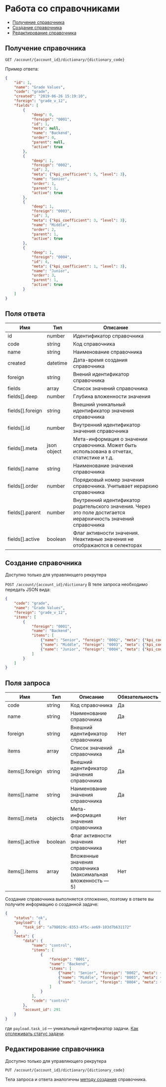 # Работа со справочниками

* [Получение справочника](#get)
* [Создание справочника](#create)
* [Редактирование справочника](#edit)

<a name="get"></a>
## Получение справочника

`GET /account/{account_id}/dictionary/{dictionary_code}`

Пример ответа:

```json
{
    "id": 1,
    "name": "Grade Values",
    "code": "grade",
    "created": "2019-06-26 15:19:10",
    "foreign": "grade_v_12",
    "fields": [
        {
            "deep": 0,
            "foreign": "0001",
            "id": 1,
            "meta": null,
            "name": "Backend",
            "order": 0,
            "parent": null,
            "active": true
        },
        {
            "deep": 1,
            "foreign": "0002",
            "id": 2,
            "meta": {"kpi_coefficient": 5, "level": 3},
            "name": "Senior",
            "order": 1,
            "parent": 1,
            "active": true
        },
        {
            "deep": 1,
            "foreign": "0003",
            "id": 3,
            "meta": {"kpi_coefficient": 3, "level": 3},
            "name": "Middle",
            "order": 2,
            "parent": 1,
            "active": true
        },
        {
            "deep": 1,
            "foreign": "0004",
            "id": 4,
            "meta": {"kpi_coefficient": 1, "level": 3},
            "name": "Junior",
            "order": 3,
            "parent": 1,
            "active": true
        }
    ]
}
```

## Поля ответа
Имя |  Тип  |  Описание
---- | ----- | ---------
id | number | Идентификатор справочника
code | string | Код справочника
name | string | Наименование справочника
created | datetime | Дата-время создания справочника
foreign | string | Внений идентификатор справочника
fields | array | Список значений справочника
fields[].deep | number | Глубина вложенности значения
fields[].foreign | string | Внешний уникальный идентификатор значения справочника
fields[].id | number | Внутренний идентификатор значения справочника
fields[].meta | json object | Мета-информация о значении справочника. Может быть использована в отчетах, статистике и т.д.
fields[].name | string | Наименование значения справочника
fields[].order | number | Порядковый номер значения справочника. Учитывает иерархию справочника
fields[].parent | number | Внутренний идентификатор родительского значения. Через это поле достигается иерархичность значений справочника
fields[].active | boolean | Флаг активности значения. Неактивные значения не отображаются в селекторах


<a name="create"></a>

## Создание справочника

Доступно только для управляющего рекрутера

`POST /account/{account_id}/dictionary`
В теле запроса необходимо передать JSON вида:

```json
{
    "code": "grade",
    "name": "Grade Values",
    "foreign": "grade_v_12",
    "items": [
        {
            "foreign": "0001", 
            "name": "Backend",
            "items": [
                {"name": "Senior", "foreign": "0002", "meta": {"kpi_coefficient": 5, "level": 3}},
                {"name": "Middle", "foreign": "0003", "meta": {"kpi_coefficient": 3, "level": 3}},
                {"name": "Junior", "foreign": "0004", "meta": {"kpi_coefficient": 1, "level": 3}}
            ]
        }
    ]
}
```

## Поля запроса
Имя |  Тип  |  Описание | Обязательность
--- | ----- | --------- | --------------
code | string | Код справочника | Да
name | string | Наименование справочника | Да
foreign | string | Внешний идентификатор справочника | Нет
items | array | Список значений справочника | Да
items[].foreign | string | Внешний идентификатор значения справочника | Да
items[].name | string | Наименование значения справочника | Да
items[].meta | objects | Мета-информация значения справочника | Нет
items[].active | boolean | Флаг активности значения справочника | Нет
items[].items | array | Вложенные значения справчника (максимальная вложенность –– 5) | Нет

Создание справочника выполняется отложенно, поэтому в ответе вы получите информацию о созданной задаче:

```json
{
    "status": "ok",
    "payload": {
        "task_id": "a798029c-8353-4f5c-ae69-103d7b631172"
    },
    "meta": {
        "data": {
            "name": "control",
            "items": [
                {
                    "foreign": "0001", 
                    "name": "Backend",
                    "items": [
                        {"name": "Senior", "foreign": "0002", "meta": {"kpi_coefficient": 5, "level": 3}},
                        {"name": "Middle", "foreign": "0003", "meta": {"kpi_coefficient": 3, "level": 3}},
                        {"name": "Junior", "foreign": "0004", "meta": {"kpi_coefficient": 1, "level": 3}}
                    ]
                }
            ],
            "code": "control"
        },
        "account_id": 291
    }
}
```
где `payload.task_id` –– уникальный идентификатор задачи. [Как отслеживать статус задачи](delayed_tasks.py).


<a name="edit"></a>

## Редактирование справочника

Доступно только для управляющего рекрутера

`PUT /account/{account_id}/dictionary/{dictionary_code}`

Тела запроса и ответа аналогичны [методу создания](#create) справочника.


